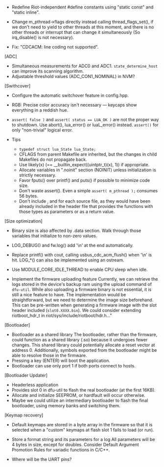 * Redefine Riot-independent #define constants using "static const" and "static inline".

* Change m_pthread->flags directly instead calling thread_flags_set(), if we don't need to yield to other threads at this moment, and there is no other threads or interrupt that can change it simultaneously (So irq_disable() is not necessary).

* Fix: "CDCACM: line coding not supported".

[ADC]
* Simultaneous measurements for ADC0 and ADC1. `state_determine_host` can improve its scanning algorithm.
* Adjustable threshold values (ADC_CON1_NOMINAL) in NVM?

[Swithcover]
* Configure the automatic switchover feature in config.hpp.

* RGB: Precise color accuracy isn't necessary — keycaps show everything in a reddish hue.

* `assert( false )` and `assert( status == LUA_OK )` are not the proper way to shutdown. Use abort(), lua_error() or luaL_error() instead.
  `assert()` for only "non-trivial" logical error.

* Tips
  - `typedef struct lua_State lua_State;`
  - CFLAGS from parent Makefile are inherited, but the changes in child Makefiles do not propagate back.
  - Use likely(x) (== __builtin_expect((uintptr_t)(x), 1)) if appropriate.
  - Allocate variables in ".noinit" section (NOINIT) unless initialization is strictly necessary.
  - Favor fputs() over printf() and puts() if possible to minimize code size.
  - Don't waste assert(). Even a simple `assert( m_pthread );` consumes 56 bytes.
  - Don't include <cstdbool>, <cstddef> and <cstdint> for each source file, as they would
    have been already included in the header file that provides the functions with those
    types as parameters or as a return value.

[Size optimization]
* Binary size is also affected by .data section. Walk through those variables that initialize to non-zero values.
* LOG_DEBUG() and fw.log() add '\n' at the end automatically.
* Replace printf() with cout, calling usbus_cdc_acm_flush() when '\n' is hit. LOG_*() can also be implemented using an ostream.

* Use MODULE_CORE_IDLE_THREAD to enable CPU sleep when idle.

* Implement the firmware uploading feature
  Currently, we can retrieve the logs stored in the device's backup ram using the upload command of `dfu-util`. While also uploading a firmware binary is not essential, it is still a nice feature to have. The implementation would be straightforward, but we need to determine the image size beforehand. This can be pre-written when generating a firmware image with the slot header included (`slot0.XXXX.bin`). We could consider extending riotboot_hdr_t in riot/sys/include/riotboot/hdr.h..."

[Bootloader]
* Bootloader as a shared library
  The bootloader, rather than the firmware, could function as a shared library (.so) because it undergoes fewer changes. This shared library could potentially allocate a reset vector at address 0. Additionally, symbols exported from the bootloader might be able to resolve those in the firmware.
* Pressing a key (ENTER) will boot the application.
* Bootloader can use only port 1 if both ports connect to hosts.

[Bootloader Updater]
* Headerless application
* Provides slot 0 in dfu-util to flash the real bootloader (at the first 16KB).
* Allocate and initialize SEEPROM, or hardfault will occur otherwise.
* Maybe we could utilize an intermediary bootloader to flash the final bootloader, using memory banks and switching them.

[Keymap recovery]
* Default keymaps are stored in a byte array in the firmware so that it is selected when a "custom" keymaps at flash slot 1 fails to load (or run).

* Store a format string and its parameters for a log
  All parameters will be 4 bytes in size, except for doubles.
  Consider Default Argument Promotion Rules for variadic functions in C/C++.

* Where will be the UART pins?
